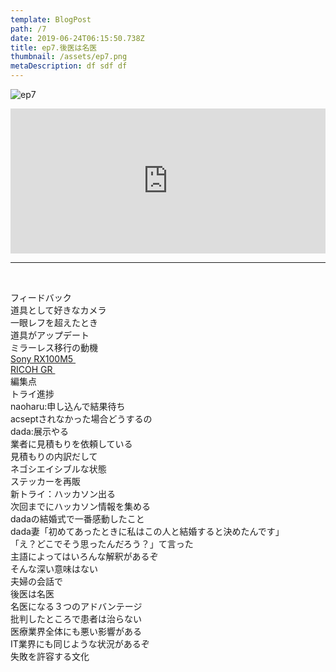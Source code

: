 ```yaml
---  
template: BlogPost  
path: /7
date: 2019-06-24T06:15:50.738Z  
title: ep7.後医は名医
thumbnail: /assets/ep7.png
metaDescription: df sdf df  
---  
```

![ep7](/assets/ep7.png)  

<iframe src="https://open.spotify.com/embed/episode/3EOkEDIjwg1wBjE4ga4PY3" width="100%" height="232" frameBorder="0" allowfullscreen="" allow="autoplay; clipboard-write; encrypted-media; fullscreen; picture-in-picture"></iframe>

***


</br>

<p>フィードバック<br>道具として好きなカメラ<br>一眼レフを超えたとき<br>道具がアップデート<br>ミラーレス移行の動機<br><a href="https://amzn.to/2WXVIig">Sony RX100M5&nbsp;</a><br><a href="https://amzn.to/2KhoKnd">RICOH GR&nbsp;</a><br>編集点<br>トライ進捗<br>naoharu:申し込んで結果待ち<br>acseptされなかった場合どうするの<br>dada:展示やる<br>業者に見積もりを依頼している<br>見積もりの内訳だして<br>ネゴシエイシブルな状態<br>ステッカーを再販<br>新トライ：ハッカソン出る<br>次回までにハッカソン情報を集める<br>dadaの結婚式で一番感動したこと<br>dada妻「初めてあったときに私はこの人と結婚すると決めたんです」<br>「え？どこでそう思ったんだろう？」て言った<br>主語によってはいろんな解釈があるぞ<br>そんな深い意味はない<br>夫婦の会話で<br>後医は名医<br>名医になる３つのアドバンテージ<br>批判したところで患者は治らない<br>医療業界全体にも悪い影響がある<br>IT業界にも同じような状況があるぞ<br>失敗を許容する文化　</p>